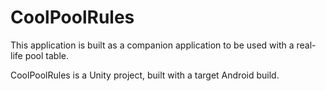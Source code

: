 # CoolPoolRules
This application is built as a companion application to be used with a real-life pool table.

CoolPoolRules is a Unity project, built with a target Android build.
